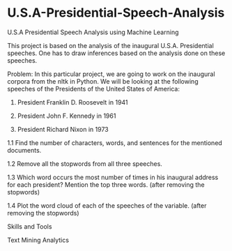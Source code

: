 # U.S.A-Presidential-Speech-Analysis
U.S.A Presidential Speech Analysis using Machine Learning

This project is based on the analysis of the inaugural U.S.A. Presidential speeches. One has to draw inferences based on the analysis done on these speeches.

Problem:
In this particular project, we are going to work on the inaugural corpora from the nltk in Python. We will be looking at the following speeches of the Presidents of the United States of America:

1.	President Franklin D. Roosevelt in 1941

2.	President John F. Kennedy in 1961

3.	President Richard Nixon in 1973

1.1 Find the number of characters, words, and sentences for the mentioned documents. 

1.2 Remove all the stopwords from all three speeches. 

1.3 Which word occurs the most number of times in his inaugural address for each president? Mention the top three words. (after removing the stopwords) 

1.4 Plot the word cloud of each of the speeches of the variable. (after removing the stopwords)

Skills and Tools

Text Mining Analytics
